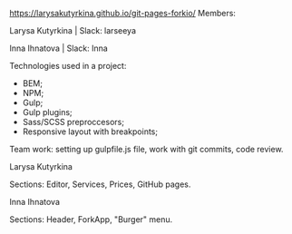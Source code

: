 https://larysakutyrkina.github.io/git-pages-forkio/
Members:

Larysa Kutyrkina | Slack: larseeya

Inna Ihnatova | Slack: Inna

Technologies used in a project:

- BEM;
- NPM;
- Gulp;
- Gulp plugins;
- Sass/SCSS preproccesors;
- Responsive layout with breakpoints;

Team work: setting up gulpfile.js file, work with git commits, code review.

Larysa Kutyrkina 

Sections: Editor, Services, Prices, GitHub pages.

Inna Ihnatova

Sections: Header, ForkApp, "Burger" menu.
